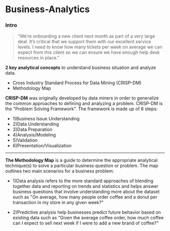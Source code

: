 # Business-Analytics

### Intro
>“We’re onboarding a new client next month as part of a very large deal. It’s critical that we support them with our excellent service levels. I need to know how many tickets per week on average we can expect from this client so we can ensure we have enough help desk resources in place.”

**2 key analytical concepts** to understand business situation and analyze data.
  - Cross Industry Standard Process for Data Mining (CRISP-DM)
  - Methodology Map

**CRISP-DM** was originally developed by data miners in order to generalize the common approaches to defining and analyzing a problem. CRISP-DM is the "Problem Solving Framework". The framework is made up of 6 steps:
  - 1)Business Issue Understanding
  - 2)Data Understanding
  - 3)Data Preparation
  - 4)Analysis/Modeling
  - 5)Validation
  - 6)Presentation/Visualization
  















-----------------------------------------------------------------------------------------------

**The Methodology Map** is a guide to determine the appropriate analytical technique(s) to solve a particular business question or problem. The map outlines two main scenarios for a business problem:

  - 1)Data analysis
refers to the more standard approaches of blending together data and reporting on trends and statistics and helps answer business questions that involve understanding more about the dataset such as "On average, how many people order coffee and a donut per transaction in my store in any given week?"

  - 2)Predictive analysis
help businesses predict future behavior based on existing data such as "Given the average coffee order, how much coffee can I expect to sell next week if I were to add a new brand of coffee?"











